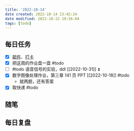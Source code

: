 ```yaml
---
title: '2022-10-14'
date created: 2022-10-14 23:42:24
date modified: 2022-10-22 19:56:04
tags: [todo]
---
```


## 每日任务

- [x] [邮件](https://email.ustc.edu.cn/coremail/)、[打卡](https://weixine.ustc.edu.cn/2020/login)
- [x] 把这周的作业盘一盘 #todo
- [ ] #todo 语音信号的实验，ddl [[2022-10-31]] ⏫ 
- [x] 数字图像处理作业，第三章 141 页 PPT [[2022-10-18]] #todo
	- 就两题，还有答案
- [x] 取快递 #todo

## 随笔

## 每日复盘
